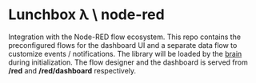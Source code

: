 # Lunchbox λ \ node-red

Integration with the Node-RED flow ecosystem. This repo contains the preconfigured flows for the dashboard UI and a separate data flow to customize events / notifications. The library will be loaded by the [brain](https://github.com/lunchbox-lambda/brain.git) during initialization. The flow designer and the dashboard is served from __/red__ and __/red/dashboard__ respectively.
